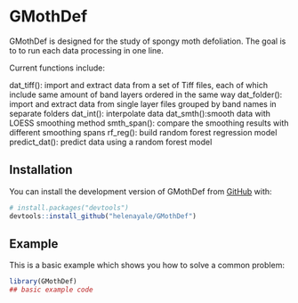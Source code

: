 
<!-- README.md is generated from README.Rmd. Please edit that file -->

# GMothDef

<!-- badges: start -->
<!-- badges: end -->

GMothDef is designed for the study of spongy moth defoliation. The goal
is to to run each data processing in one line.

Current functions include:

dat_tiff(): import and extract data from a set of Tiff files, each of which include same amount of band layers ordered in the same way
dat_folder(): import and extract data from single layer files grouped by band names in separate folders 
dat_int(): interpolate data 
dat_smth():smooth data with LOESS smoothing method 
smth_span(): compare the smoothing results with different smoothing spans 
rf_reg(): build random forest regression model 
predict_dat(): predict data using a random forest model

## Installation

You can install the development version of GMothDef from
[GitHub](https://github.com/) with:

``` r
# install.packages("devtools")
devtools::install_github("helenayale/GMothDef")
```

## Example

This is a basic example which shows you how to solve a common problem:

``` r
library(GMothDef)
## basic example code
```


